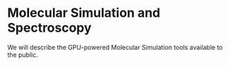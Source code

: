 # Molecular Simulation and Spectroscopy

We will describe the GPU-powered Molecular Simulation tools available to the public.&#x20;

